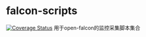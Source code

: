 # falcon-scripts
[![Coverage Status](https://coveralls.io/repos/github/shanshouchen/falcon-scripts/badge.svg)](https://coveralls.io/github/shanshouchen/falcon-scripts)
用于open-falcon的监控采集脚本集合
